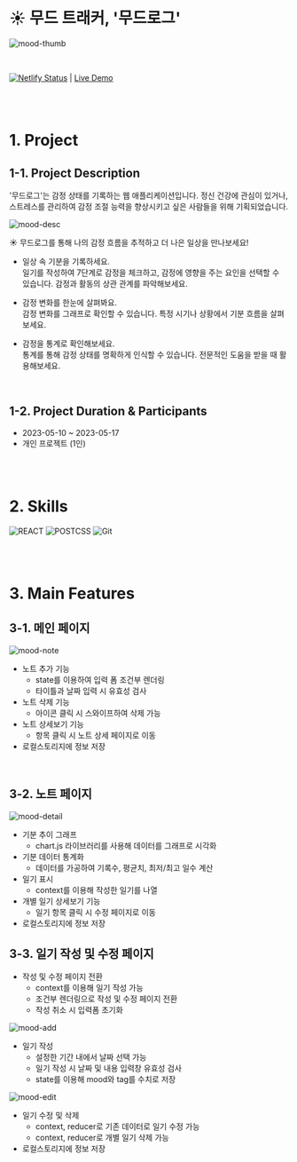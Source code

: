 # ☀️ 무드 트래커, '무드로그'

![mood-thumb](https://github.com/cona-tus/react-mood-tracker/assets/90844424/1046fa15-f7b2-4f14-b322-5cc93fc2db42)

<br/>

[![Netlify Status](https://api.netlify.com/api/v1/badges/1f550f84-21ac-4bfb-b39c-1402682b9a18/deploy-status)](https://app.netlify.com/sites/conatus-mood-tracker/deploys) | [Live Demo](https://conatus-mood-tracker.netlify.app/)

<br/>
<br/>

# 1. Project

## 1-1. Project Description

'무드로그'는 감정 상태를 기록하는 웹 애플리케이션입니다. 정신 건강에 관심이 있거나, 스트레스를 관리하여 감정 조절 능력을 향상시키고 싶은 사람들을 위해 기획되었습니다.

![mood-desc](https://github.com/cona-tus/react-mood-tracker/assets/90844424/95b700b0-83d7-4365-81b0-7d02c6f83ae5)

☀️ 무드로그를 통해 나의 감정 흐름을 추적하고 더 나은 일상을 만나보세요!

- 일상 속 기분을 기록하세요.  
  일기를 작성하여 7단계로 감정을 체크하고, 감정에 영향을 주는 요인을 선택할 수 있습니다. 감정과 활동의 상관 관계를 파악해보세요.

- 감정 변화를 한눈에 살펴봐요.  
  감정 변화를 그래프로 확인할 수 있습니다. 특정 시기나 상황에서 기분 흐름을 살펴보세요.

- 감정을 통계로 확인해보세요.  
  통계를 통해 감정 상태를 명확하게 인식할 수 있습니다. 전문적인 도움을 받을 때 활용해보세요.

<br/>

## 1-2. Project Duration & Participants

- 2023-05-10 ~ 2023-05-17
- 개인 프로젝트 (1인)

<br/>
<br/>

# 2. Skills

![REACT](https://img.shields.io/badge/react-61DAFB?style=for-the-badge&logo=react&logoColor=ffffff)
![POSTCSS](https://img.shields.io/badge/Postcss-DD3A0A?style=for-the-badge&logo=postcss&logoColor=ffffff)
![Git](https://img.shields.io/badge/Git-f05032?style=for-the-badge&logo=git&logoColor=ffffff)

<br/>
<br/>

# 3. Main Features

## 3-1. 메인 페이지

![mood-note](https://github.com/cona-tus/react-mood-tracker/assets/90844424/f58d5d42-33fd-40fb-a636-c50ecff91170)

- 노트 추가 기능
  - state를 이용하여 입력 폼 조건부 렌더링
  - 타이틀과 날짜 입력 시 유효성 검사
- 노트 삭제 기능
  - 아이콘 클릭 시 스와이프하여 삭제 가능
- 노트 상세보기 기능
  - 항목 클릭 시 노트 상세 페이지로 이동
- 로컬스토리지에 정보 저장

<br/>

## 3-2. 노트 페이지

![mood-detail](https://github.com/cona-tus/react-mood-tracker/assets/90844424/32de2902-a750-4028-b673-e7a52972f344)

- 기분 추이 그래프
  - chart.js 라이브러리를 사용해 데이터를 그래프로 시각화
- 기분 데이터 통계화
  - 데이터를 가공하여 기록수, 평균치, 최저/최고 일수 계산
- 일기 표시
  - context를 이용해 작성한 일기를 나열
- 개별 일기 상세보기 기능
  - 일기 항목 클릭 시 수정 페이지로 이동
- 로컬스토리지에 정보 저장

## 3-3. 일기 작성 및 수정 페이지

- 작성 및 수정 페이지 전환
  - context를 이용해 일기 작성 가능
  - 조건부 렌더링으로 작성 및 수정 페이지 전환
  - 작성 취소 시 입력폼 초기화

![mood-add](https://github.com/cona-tus/react-mood-tracker/assets/90844424/db2b897e-fc67-4dd5-b2a8-f0459bd886a3)

- 일기 작성
  - 설정한 기간 내에서 날짜 선택 가능
  - 일기 작성 시 날짜 및 내용 입력창 유효성 검사
  - state를 이용해 mood와 tag를 수치로 저장

![mood-edit](https://github.com/cona-tus/react-mood-tracker/assets/90844424/0ef00460-d063-4766-a054-f5b7b695b788)

- 일기 수정 및 삭제
  - context, reducer로 기존 데이터로 일기 수정 가능
  - context, reducer로 개별 일기 삭제 가능
- 로컬스토리지에 정보 저장
